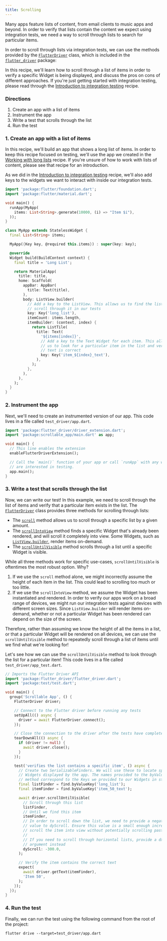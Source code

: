 ```yaml
---
title: Scrolling
---
```


Many apps feature lists of content, from email clients to music apps and beyond.
In order to verify that lists contain the content we expect using integration
tests, we need a way to scroll through lists to search for particular items.

In order to scroll through lists via integration tests, we can use the methods
provided by the
[`FlutterDriver`]({{site.api}}/flutter/flutter_driver/FlutterDriver-class.html)
class, which is included in the
[`flutter_driver`]({{site.api}}/flutter/flutter_driver/flutter_driver-library.html)
package:

In this recipe, we'll learn how to scroll through a list of items in order to
verify a specific Widget is being displayed, and discuss the pros on cons of
different approaches. If you're just getting started with integration testing,
please read through the [Introduction to integration
testing](/docs/cookbook/testing/integration) recipe.

### Directions

  1. Create an app with a list of items
  2. Instrument the app
  3. Write a test that scrolls through the list
  4. Run the test

### 1. Create an app with a list of items

In this recipe, we'll build an app that shows a long list of items. In order to
keep this recipe focused on testing, we'll use the app we created in the
[Working with long lists](/docs/cookbook/lists/long-lists) recipe. If you're unsure
of how to work with lists of content, please see that recipe for an
introduction.

As we did in the [Introduction to integration
testing](/docs/cookbook/testing/integration) recipe, we'll also add keys to the
widgets we want to interact with inside our integration tests.

```dart
import 'package:flutter/foundation.dart';
import 'package:flutter/material.dart';

void main() {
  runApp(MyApp(
    items: List<String>.generate(10000, (i) => "Item $i"),
  ));
}

class MyApp extends StatelessWidget {
  final List<String> items;

  MyApp({Key key, @required this.items}) : super(key: key);

  @override
  Widget build(BuildContext context) {
    final title = 'Long List';

    return MaterialApp(
      title: title,
      home: Scaffold(
        appBar: AppBar(
          title: Text(title),
        ),
        body: ListView.builder(
          // Add a key to the ListView. This allows us to find the list and
          // scroll through it in our tests
          key: Key('long_list'),
          itemCount: items.length,
          itemBuilder: (context, index) {
            return ListTile(
              title: Text(
                '${items[index]}',
                // Add a key to the Text Widget for each item. This allows
                // us to look for a particular item in the list and verify the
                // text is correct
                key: Key('item_${index}_text'),
              ),
            );
          },
        ),
      ),
    );
  }
}
```

### 2. Instrument the app

Next, we'll need to create an instrumented version of our app. This code lives
in a file called `test_driver/app.dart`.

<!-- skip -->
```dart
import 'package:flutter_driver/driver_extension.dart';
import 'package:scrollable_app/main.dart' as app;

void main() {
  // This line enables the extension
  enableFlutterDriverExtension();

  // Call the `main()` function of your app or call `runApp` with any widget you
  // are interested in testing.
  app.main();
}
```

### 3. Write a test that scrolls through the list

Now, we can write our test! In this example, we need to scroll through the list
of items and verify that a particular item exists in the list. The
[`FlutterDriver`]({{site.api}}/flutter/flutter_driver/FlutterDriver-class.html)
class provides three methods for scrolling through lists:

  - The
  [`scroll`]({{site.api}}/flutter/flutter_driver/FlutterDriver/scroll.html)
  method allows us to scroll through a specific list by a given amount.
  - The
  [`scrollIntoView`]({{site.api}}/flutter/flutter_driver/FlutterDriver/scrollIntoView.html)
  method finds a specific Widget that's already been rendered, and will scroll
  it completely into view. Some Widgets, such as
  [`ListView.builder`]({{site.api}}/flutter/widgets/ListView/ListView.builder.html),
  render items on-demand.
  - The
  [`scrollUntilVisible`]({{site.api}}/flutter/flutter_driver/FlutterDriver/scrollUntilVisible.html)
  method scrolls through a list until a specific Widget is visible.

While all three methods work for specific use-cases, `scrollUntilVisible` is
oftentimes the most robust option. Why?

  1. If we use the `scroll` method alone, we might incorrectly assume the height
  of each item in the list. This could lead to scrolling too much or too little.
  2. If we use the `scrollIntoView` method, we assume the Widget has been
  instantiated and rendered. In order to verify our apps work on a broad range
  of devices, we might run our integration tests against devices with different
  screen sizes. Since `ListView.builder` will render items on-demand,
  whether or not a particular Widget has been rendered can depend
  on the size of the screen.

Therefore, rather than assuming we know the height of all the items in a list,
or that a particular Widget will be rendered on all devices, we can use the
`scrollUntilVisible` method to repeatedly scroll through a list of items until
we find what we're looking for!

Let's see how we can use the `scrollUntilVisible` method to look through the
list for a particular item! This code lives in a file called
`test_driver/app_test.dart`.

```dart
// Imports the Flutter Driver API
import 'package:flutter_driver/flutter_driver.dart';
import 'package:test/test.dart';

void main() {
  group('Scrollable App', () {
    FlutterDriver driver;

    // Connect to the Flutter driver before running any tests
    setUpAll(() async {
      driver = await FlutterDriver.connect();
    });

    // Close the connection to the driver after the tests have completed
    tearDownAll(() async {
      if (driver != null) {
        await driver.close();
      }
    });

    test('verifies the list contains a specific item', () async {
      // Create two SerializableFinders. We will use these to locate specific
      // Widgets displayed by the app. The names provided to the byValueKey
      // method correspond to the Keys we provided to our Widgets in step 1.
      final listFinder = find.byValueKey('long_list');
      final itemFinder = find.byValueKey('item_50_text');

      await driver.scrollUntilVisible(
        // Scroll through this list
        listFinder,
        // Until we find this item
        itemFinder,
        // In order to scroll down the list, we need to provide a negative
        // value to dyScroll. Ensure this value is a small enough increment to
        // scroll the item into view without potentially scrolling past it.
        //
        // If you need to scroll through horizontal lists, provide a dxScroll
        // argument instead
        dyScroll: -300.0,
      );

      // Verify the item contains the correct text
      expect(
        await driver.getText(itemFinder),
        'Item 50',
      );
    });
  });
}
```

### 4. Run the test

Finally, we can run the test using the following command from the root of the
project:

```
flutter drive --target=test_driver/app.dart
```
